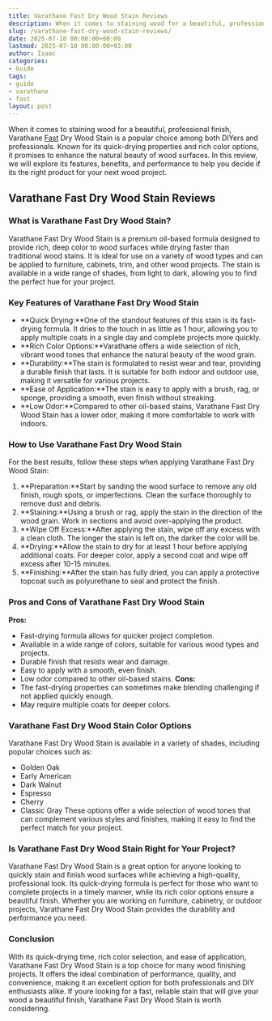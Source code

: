 ```yaml
---
title: Varathane Fast Dry Wood Stain Reviews
description: When it comes to staining wood for a beautiful, professional finish, Varathane Fast Dry Wood Stain is a popular choice among both DIYers and professionals.
slug: /varathane-fast-dry-wood-stain-reviews/
date: 2025-07-10 00:00:00+00:00
lastmod: 2025-07-10 00:00:00+03:00
author: Isaac
categories:
- Guide
tags:
- guide
- varathane
- fast
layout: post
---
```

When it comes to staining wood for a beautiful, professional finish, Varathane [Fast](https://pestpolicy.com/how-fast-do-bed-bugs-spread-from-room-to-room/) Dry Wood Stain is a popular choice among both DIYers and professionals. Known for its quick-drying properties and rich color options, it promises to enhance the natural beauty of wood surfaces. In this review, we will explore its features, benefits, and performance to help you decide if its the right product for your next wood project.
## Varathane Fast Dry Wood Stain Reviews
### What is Varathane Fast Dry Wood Stain?
Varathane Fast Dry Wood Stain is a premium oil-based formula designed to provide rich, deep color to wood surfaces while drying faster than traditional wood stains. It is ideal for use on a variety of wood types and can be applied to furniture, cabinets, trim, and other wood projects. The stain is available in a wide range of shades, from light to dark, allowing you to find the perfect hue for your project.
### Key Features of Varathane Fast Dry Wood Stain
- **Quick Drying:**One of the standout features of this stain is its fast-drying formula. It dries to the touch in as little as 1 hour, allowing you to apply multiple coats in a single day and complete projects more quickly.
- **Rich Color Options:**Varathane offers a wide selection of rich, vibrant wood tones that enhance the natural beauty of the wood grain.
- **Durability:**The stain is formulated to resist wear and tear, providing a durable finish that lasts. It is suitable for both indoor and outdoor use, making it versatile for various projects.
- **Ease of Application:**The stain is easy to apply with a brush, rag, or sponge, providing a smooth, even finish without streaking.
- **Low Odor:**Compared to other oil-based stains, Varathane Fast Dry Wood Stain has a lower odor, making it more comfortable to work with indoors.
### How to Use Varathane Fast Dry Wood Stain
For the best results, follow these steps when applying Varathane Fast Dry Wood Stain:
1. **Preparation:**Start by sanding the wood surface to remove any old finish, rough spots, or imperfections. Clean the surface thoroughly to remove dust and debris.
2. **Staining:**Using a brush or rag, apply the stain in the direction of the wood grain. Work in sections and avoid over-applying the product.
3. **Wipe Off Excess:**After applying the stain, wipe off any excess with a clean cloth. The longer the stain is left on, the darker the color will be.
4. **Drying:**Allow the stain to dry for at least 1 hour before applying additional coats. For deeper color, apply a second coat and wipe off excess after 10-15 minutes.
5. **Finishing:**After the stain has fully dried, you can apply a protective topcoat such as polyurethane to seal and protect the finish.
### Pros and Cons of Varathane Fast Dry Wood Stain
**Pros:**
- Fast-drying formula allows for quicker project completion.
- Available in a wide range of colors, suitable for various wood types and projects.
- Durable finish that resists wear and damage.
- Easy to apply with a smooth, even finish.
- Low odor compared to other oil-based stains.
**Cons:**
- The fast-drying properties can sometimes make blending challenging if not applied quickly enough.
- May require multiple coats for deeper colors.
### Varathane Fast Dry Wood Stain Color Options
Varathane Fast Dry Wood Stain is available in a variety of shades, including popular choices such as:
- Golden Oak
- Early American
- Dark Walnut
- Espresso
- Cherry
- Classic Gray
These options offer a wide selection of wood tones that can complement various styles and finishes, making it easy to find the perfect match for your project.
### Is Varathane Fast Dry Wood Stain Right for Your Project?
Varathane Fast Dry Wood Stain is a great option for anyone looking to quickly stain and finish wood surfaces while achieving a high-quality, professional look. Its quick-drying formula is perfect for those who want to complete projects in a timely manner, while its rich color options ensure a beautiful finish. Whether you are working on furniture, cabinetry, or outdoor projects, Varathane Fast Dry Wood Stain provides the durability and performance you need.
### Conclusion
With its quick-drying time, rich color selection, and ease of application, Varathane Fast Dry Wood Stain is a top choice for many wood finishing projects. It offers the ideal combination of performance, quality, and convenience, making it an excellent option for both professionals and DIY enthusiasts alike. If youre looking for a fast, reliable stain that will give your wood a beautiful finish, Varathane Fast Dry Wood Stain is worth considering.